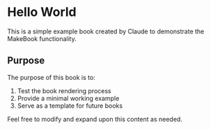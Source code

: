 # Hello World

This is a simple example book created by Claude to demonstrate the MakeBook functionality.

## Purpose

The purpose of this book is to:

1. Test the book rendering process
2. Provide a minimal working example
3. Serve as a template for future books

Feel free to modify and expand upon this content as needed.
